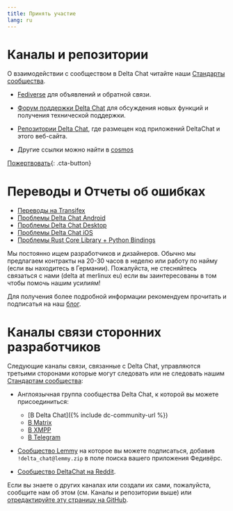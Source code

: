 ```yaml
---
title: Принять участие
lang: ru
---
```


# Каналы и репозитории

О взаимодействии с сообществом в Delta Chat читайте наши [Стандарты сообщества](community-standards).

- [Fediverse](https://chaos.social/web/@delta) для объявлений и обратной связи.

- [Форум поддержки Delta Chat](https://support.delta.chat) для
обсуждения новых функций и получения технической поддержки.

- [Репозитории Delta Chat](https://github.com/deltachat/), где размещен
  код приложений DeltaChat и этого веб-сайта.

- Другие ссылки можно найти в [cosmos](https://cosmos.delta.chat)

[Пожертвовать](donate){: .cta-button}

# Переводы и Отчеты об ошибках

- [Переводы на Transifex](https://www.transifex.com/delta-chat/public/)
- [Проблемы Delta Chat Android](https://github.com/deltachat/deltachat-android/issues)
- [Проблемы Delta Chat Desktop](https://github.com/deltachat/deltachat-desktop/issues)
- [Проблемы Delta Chat iOS](https://github.com/deltachat/deltachat-ios/issues)
- [Проблемы Rust Core Library + Python Bindings](https://github.com/deltachat/deltachat-core-rust/issues)

Мы постоянно ищем разработчиков и дизайнеров.
Обычно мы предлагаем контракты на 20-30 часов в неделю или работу по найму (если вы находитесь в Германии).
Пожалуйста, не стесняйтесь связаться с нами (delta at merlinux eu)
если вы заинтересованы в том чтобы помочь нашим усилиям!

Для получения более подробной информации рекомендуем прочитать и подписатья на наш [блог](https://delta.chat/ru/blog).


# Каналы связи сторонних разработчиков

Следующие каналы связи, связанные с Delta Chat, управляются третьими сторонами
которые могут следовать или не следовать нашим [Стандартам сообщества](community-standards): 

- Англоязычная группа сообщества Delta Chat, к которой вы можете присоединиться:
  * [В Delta Chat]({% include dc-community-url %})
  * [В Matrix](https://matrix.to/#/#Delta.Chat:matrix.org)
  * [В XMPP](xmpp:deltachat-en@chat.disroot.org?join)
  * [В Telegram](https://t.me/deltachat_community)

- [Сообщество Lemmy](https://lemmy.zip/c/delta_chat)
  на которое вы можете подписаться, добавив `!delta_chat@lemmy.zip` 
  в поле поиска вашего приложения Федивёрс.

-  [Сообщество DeltaChat на Reddit](https://old.reddit.com/r/DeltaChat/).

Если вы знаете о других каналах или создали их сами,
пожалуйста, сообщите нам об этом (см. Каналы и репозитории выше)
или [отредактируйте эту страницу на GitHub](https://github.com/deltachat/deltachat-pages/edit/master/en/contribute.md).
